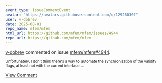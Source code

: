 ```yaml
---
event_type: IssueCommentEvent
avatar: "https://avatars.githubusercontent.com/u/12926030?"
user: v-dobrev
date: 2025-08-01
repo_name: mfem/mfem
html_url: https://github.com/mfem/mfem/issues/4944
repo_url: https://github.com/mfem/mfem
---
```


<a href='https://github.com/v-dobrev' target='_blank'>v-dobrev</a> commented on issue <a href='https://github.com/mfem/mfem/issues/4944' target='_blank'>mfem/mfem#4944</a>.

<small>Unfortunately, I don't think there's a way to automate the synchronization of the validity flags, at least not with the current interface....</small>

<a href='https://github.com/mfem/mfem/issues/4944' target='_blank'>View Comment</a>